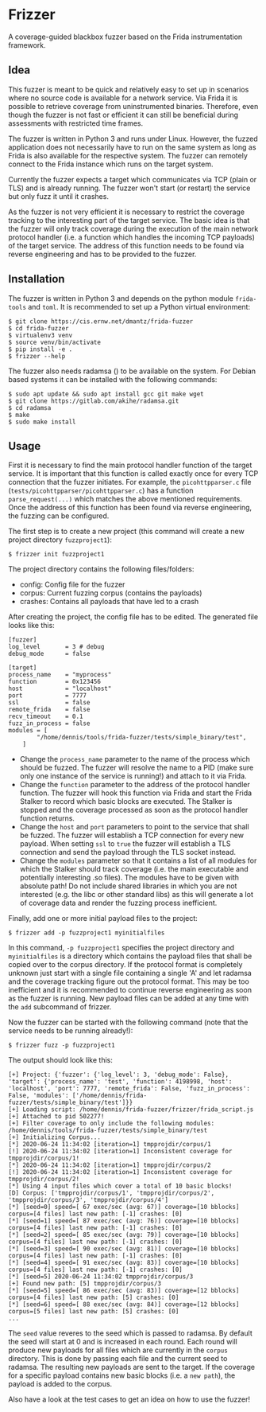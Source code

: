 Frizzer
=======

A coverage-guided blackbox fuzzer based on the Frida instrumentation framework.


Idea
----

This fuzzer is meant to be quick and relatively easy to set up in scenarios
where no source code is available for a network service. Via Frida it is
possible to retrieve coverage from uninstrumented binaries. Therefore, even
though the fuzzer is not fast or efficient it can still be beneficial during
assessments with restricted time frames.

The fuzzer is written in Python 3 and runs under Linux. However, the fuzzed
application does not necessarily have to run on the same system as long as
Frida is also available for the respective system. The fuzzer can remotely
connect to the Frida instance which runs on the target system.

Currently the fuzzer expects a target which communicates via TCP (plain or TLS)
and is already running. The fuzzer won't start (or restart) the service but
only fuzz it until it crashes.

As the fuzzer is not very efficient it is necessary to restrict the coverage
tracking to the interesting part of the target service. The basic idea is that
the fuzzer will only track coverage during the execution of the main network
protocol handler (i.e. a function which handles the incoming TCP payloads) of
the target service. The address of this function needs to be found via reverse
engineering and has to be provided to the fuzzer.


Installation
------------

The fuzzer is written in Python 3 and depends on the python module `frida-tools`
and `toml`. It is recommended to set up a Python virtual environment:

    $ git clone https://cis.ernw.net/dmantz/frida-fuzzer
    $ cd frida-fuzzer
    $ virtualenv3 venv
    $ source venv/bin/activate
    $ pip install -e .
    $ frizzer --help

The fuzzer also needs radamsa () to be available on the system. For Debian
based systems it can be installed with the following commands:

    $ sudo apt update && sudo apt install gcc git make wget
    $ git clone https://gitlab.com/akihe/radamsa.git
    $ cd radamsa
    $ make
    $ sudo make install



Usage
-----

First it is necessary to find the main protocol handler function of the target
service. It is important that this function is called exactly once for every
TCP connection that the fuzzer initiates. For example, the `picohttpparser.c`
file (`tests/picohttpparser/picohttpparser.c`) has a function
`parse_request(...)` which matches the above mentioned requirements. Once the
address of this function has been found via reverse engineering, the fuzzing
can be configured.

The first step is to create a new project (this command will create a new
project directory `fuzzproject1`):

    $ frizzer init fuzzproject1

The project directory contains the following files/folders:
- config:  Config file for the fuzzer
- corpus:  Current fuzzing corpus (contains the payloads)
- crashes: Contains all payloads that have led to a crash

After creating the project, the config file has to be edited. The generated file
looks like this:

    [fuzzer]
    log_level       = 3 # debug
    debug_mode      = false

    [target]
    process_name    = "myprocess"
    function        = 0x123456
    host            = "localhost"
    port            = 7777
    ssl             = false
    remote_frida    = false
    recv_timeout    = 0.1
    fuzz_in_process = false
    modules = [
            "/home/dennis/tools/frida-fuzzer/tests/simple_binary/test",
        ]

- Change the `process_name` parameter to the name of the process which should
  be fuzzed. The fuzzer will resolve the name to a PID (make sure only one
  instance of the service is running!) and attach to it via Frida.
- Change the `function` parameter to the address of the protocol handler
  function. The fuzzer will hook this function via Frida and start the Frida
  Stalker to record which basic blocks are executed. The Stalker is stopped and
  the coverage processed as soon as the protocol handler function returns.
- Change the `host` and `port` parameters to point to the service that shall be
  fuzzed. The fuzzer will establish a TCP connection for every new payload.
  When setting `ssl` to `true` the fuzzer will establish a TLS connection and
  send the payload through the TLS socket instead.
- Change the `modules` parameter so that it contains a list of all modules for
  which the Stalker should track coverage (i.e. the main executable and
  potentially interesting .so files). The modules have to be given with absolute
  path! Do not include shared libraries in which you are not interested (e.g.
  the libc or other standard libs) as this will generate a lot of coverage
  data and render the fuzzing process inefficient.

Finally, add one or more initial payload files to the project:

    $ frizzer add -p fuzzproject1 myinitialfiles

In this command, `-p fuzzproject1` specifies the project directory and
`myinitialfiles` is a directory which contains the payload files that shall
be copied over to the corpus directory. If the protocol format is completely
unknown just start with a single file containing a single 'A' and let radamsa
and the coverage tracking figure out the protocol format. This may be too
inefficient and it is recommended to continue reverse engineering as soon as
the fuzzer is running. New payload files can be added at any time with the
`add` subcommand of frizzer.

Now the fuzzer can be started with the following command (note that the service
needs to be running already!):

    $ frizzer fuzz -p fuzzproject1

The output should look like this:

    [+] Project: {'fuzzer': {'log_level': 3, 'debug_mode': False}, 'target': {'process_name': 'test', 'function': 4198998, 'host': 'localhost', 'port': 7777, 'remote_frida': False, 'fuzz_in_process': False, 'modules': ['/home/dennis/frida-fuzzer/tests/simple_binary/test']}}
    [+] Loading script: /home/dennis/frida-fuzzer/frizzer/frida_script.js
    [+] Attached to pid 502277!
    [+] Filter coverage to only include the following modules:
    /home/dennis/tools/frida-fuzzer/tests/simple_binary/test
    [+] Initializing Corpus...
    [*] 2020-06-24 11:34:02 [iteration=1] tmpprojdir/corpus/1
    [!] 2020-06-24 11:34:02 [iteration=1] Inconsistent coverage for tmpprojdir/corpus/1!
    [*] 2020-06-24 11:34:02 [iteration=1] tmpprojdir/corpus/2
    [!] 2020-06-24 11:34:02 [iteration=1] Inconsistent coverage for tmpprojdir/corpus/2!
    [*] Using 4 input files which cover a total of 10 basic blocks!
    [D] Corpus: ['tmpprojdir/corpus/1', 'tmpprojdir/corpus/2', 'tmpprojdir/corpus/3', 'tmpprojdir/corpus/4']
    [*] [seed=0] speed=[ 67 exec/sec (avg: 67)] coverage=[10 bblocks] corpus=[4 files] last new path: [-1] crashes: [0]
    [*] [seed=1] speed=[ 87 exec/sec (avg: 76)] coverage=[10 bblocks] corpus=[4 files] last new path: [-1] crashes: [0]
    [*] [seed=2] speed=[ 85 exec/sec (avg: 79)] coverage=[10 bblocks] corpus=[4 files] last new path: [-1] crashes: [0]
    [*] [seed=3] speed=[ 90 exec/sec (avg: 81)] coverage=[10 bblocks] corpus=[4 files] last new path: [-1] crashes: [0]
    [*] [seed=4] speed=[ 91 exec/sec (avg: 83)] coverage=[10 bblocks] corpus=[4 files] last new path: [-1] crashes: [0]
    [*] [seed=5] 2020-06-24 11:34:02 tmpprojdir/corpus/3
    [+] Found new path: [5] tmpprojdir/corpus/3
    [*] [seed=5] speed=[ 86 exec/sec (avg: 83)] coverage=[12 bblocks] corpus=[4 files] last new path: [5] crashes: [0]
    [*] [seed=6] speed=[ 88 exec/sec (avg: 84)] coverage=[12 bblocks] corpus=[5 files] last new path: [5] crashes: [0]
    ...

The `seed` value reveres to the seed which is passed to radamsa. By default the
seed will start at 0 and is increased in each round. Each round will produce
new payloads for all files which are currently in the `corpus` directory. This
is done by passing each file and the current seed to radamsa. The resulting new
payloads are sent to the target. If the coverage for a specific payload
contains new basic blocks (i.e. a `new path`), the payload is added to the
corpus.

Also have a look at the test cases to get an idea on how to use the fuzzer!


